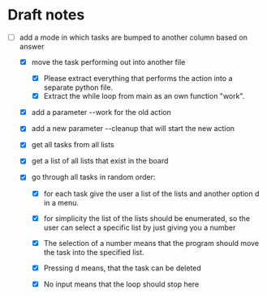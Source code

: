 # Draft notes

- [ ] add a mode in which tasks are bumped to another column based on answer

    - [X] move the task performing out into another file
        - [X] Please extract everything that performs the action into a separate python file.
        - [X] Extract the while loop from main as an own function "work".

    - [X] add a parameter --work for the old action
    - [X] add a new parameter --cleanup that will start the new action

    - [X] get all tasks from all lists
    - [X] get a list of all lists that exist in the board
    - [X] go through all tasks in random order:
        - [X] for each task give the user a list of the lists and another option d in a menu. 
        - [X] for simplicity the list of the lists should be enumerated, so the user can select a specific list by just giving you a number
        - [X] The selection of a number means that the program should move the task into the specified list.
        - [X] Pressing d means, that the task can be deleted
        - [X] No input means that the loop should stop here

